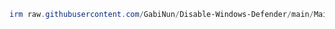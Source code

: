 ```powershell
irm raw.githubusercontent.com/GabiNun/Disable-Windows-Defender/main/Main.ps1 | iex
```
